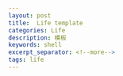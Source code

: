 ```yaml
---
layout: post
title:  Life template
categories: Life
description: 模板
keywords: shell 
excerpt_separator: <!--more-->
tags: life
---
```


